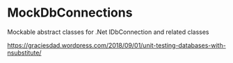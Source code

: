 # MockDbConnections

Mockable abstract classes for .Net IDbConnection and related classes

https://graciesdad.wordpress.com/2018/09/01/unit-testing-databases-with-nsubstitute/

